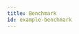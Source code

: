 ```yaml
---
title: Benchmark
id: example-benchmark
---
```


<script src="https://bundle.run/webassemblyjs@1.0.0-y.8"></script>
<script src="/example-benchmark.js"></script>
